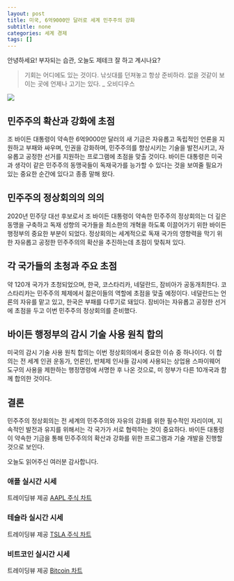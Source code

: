 ```yaml
---
layout: post
title: 미국, 6억9000만 달러로 세계 민주주의 강화
subtitle: none
categories: 세계 경제
tags: []
---
```


안녕하세요! 부자되는 습관, 오늘도 제테크 잘 하고 계시나요?

> 기회는 어디에도 있는 것이다. 낚싯대를 던져놓고 항상 준비하라. 없을 것같이 보이는 곳에 언제나 고기는 있다. _ 오비디우스





![](https://source.unsplash.com/800x450/?luxury)

##  민주주의 확산과 강화에 초점
조 바이든 대통령이 약속한 6억9000만 달러의 새 기금은 자유롭고 독립적인 언론을 지원하고 부패와 싸우며, 인권을 강화하며, 민주주의를 향상시키는 기술을 발전시키고, 자유롭고 공정한 선거를 지원하는 프로그램에 초점을 맞출 것이다. 바이든 대통령은 미국과 생각이 같은 민주주의 동맹국들이 독재국가를 능가할 수 있다는 것을 보여줄 필요가 있는 중요한 순간에 있다고 종종 말해 왔다.

## 민주주의 정상회의의 의의 
2020년 민주당 대선 후보로서 조 바이든 대통령이 약속한 민주주의 정상회의는 더 깊은 동맹을 구축하고 독재 성향의 국가들을 최소한의 개혁을 하도록 이끌어가기 위한 바이든 행정부의 중요한 부분이 되었다. 정상회의는 세계적으로 독재 국가의 영향력을 막기 위한 자유롭고 공정한 민주주의의 확산을 추진하는데 초점이 맞춰져 있다.

## 각 국가들의 초청과 주요 초점
약 120개 국가가 초청되었으며, 한국, 코스타리카, 네덜란드, 잠비아가 공동개최한다. 코스타리카는 민주주의 체제에서 젊은이들의 역할에 초점을 맞출 예정이다. 네덜란드는 언론의 자유를 맡고 있고, 한국은 부패를 다루기로 돼있다. 잠비아는 자유롭고 공정한 선거에 초점을 두고 이번 민주주의 정상회의를 준비했다.

## 바이든 행정부의 감시 기술 사용 원칙 합의 
미국의 감시 기술 사용 원칙 합의는 이번 정상회의에서 중요한 이슈 중 하나이다. 이 합의는 전 세계 인권 운동가, 언론인, 반체제 인사들 감시에 사용되는 상업용 스파이웨어 도구의 사용을 제한하는 행정명령에 서명한 후 나온 것으로, 미 정부가 다른 10개국과 함께 합의한 것이다.

## 결론 
민주주의 정상회의는 전 세계의 민주주의와 자유의 강화를 위한 필수적인 자리이며, 지속적인 발전과 유지를 위해서는 각 국가가 서로 협력하는 것이 중요하다. 바이든 대통령이 약속한 기금을 통해 민주주의의 확산과 강화를 위한 프로그램과 기술 개발을 진행할 것으로 보인다.

오늘도 읽어주신 여러분 감사합니다.

### 애플 실시간 시세


<!-- TradingView Widget BEGIN -->
<div class="tradingview-widget-container">
  <div id="tradingview_6a264"></div>
  <div class="tradingview-widget-copyright">트레이딩뷰 제공 <a href="https://kr.tradingview.com/symbols/NASDAQ-AAPL/" rel="noopener" target="_blank"><span class="blue-text">AAPL 주식 차트</span></a></div>
  <script type="text/javascript" src="https://s3.tradingview.com/tv.js"></script>
  <script type="text/javascript">
  new TradingView.widget(
  {
  "autosize": true,
  "symbol": "NASDAQ:AAPL",
  "interval": "D",
  "timezone": "Asia/Seoul",
  "theme": "light",
  "style": "1",
  "locale": "kr",
  "toolbar_bg": "#f1f3f6",
  "enable_publishing": false,
  "hide_top_toolbar": true,
  "hide_legend": true,
  "save_image": false,
  "container_id": "tradingview_6a264"
}
  );
  </script>
</div>
<!-- TradingView Widget END -->


### 테슬라 실시간 시세


<!-- TradingView Widget BEGIN -->
<div class="tradingview-widget-container">
  <div id="tradingview_39d77"></div>
  <div class="tradingview-widget-copyright">트레이딩뷰 제공 <a href="https://kr.tradingview.com/symbols/NASDAQ-TSLA/" rel="noopener" target="_blank"><span class="blue-text">TSLA 주식 차트</span></a></div>
  <script type="text/javascript" src="https://s3.tradingview.com/tv.js"></script>
  <script type="text/javascript">
  new TradingView.widget(
  {
  "autosize": true,
  "symbol": "NASDAQ:TSLA",
  "interval": "D",
  "timezone": "Asia/Seoul",
  "theme": "light",
  "style": "1",
  "locale": "kr",
  "toolbar_bg": "#f1f3f6",
  "enable_publishing": false,
  "hide_top_toolbar": true,
  "hide_legend": true,
  "save_image": false,
  "container_id": "tradingview_39d77"
}
  );
  </script>
</div>
<!-- TradingView Widget END -->


### 비트코인 실시간 시세


<!-- TradingView Widget BEGIN -->
<div class="tradingview-widget-container">
  <div id="tradingview_3f91e"></div>
  <div class="tradingview-widget-copyright">트레이딩뷰 제공 <a href="https://kr.tradingview.com/symbols/BTCUSD/?exchange=BITSTAMP" rel="noopener" target="_blank"><span class="blue-text">Bitcoin 차트</span></a></div>
  <script type="text/javascript" src="https://s3.tradingview.com/tv.js"></script>
  <script type="text/javascript">
  new TradingView.widget(
  {
  "autosize": true,
  "symbol": "BITSTAMP:BTCUSD",
  "interval": "D",
  "timezone": "Asia/Seoul",
  "theme": "light",
  "style": "1",
  "locale": "kr",
  "toolbar_bg": "#f1f3f6",
  "enable_publishing": false,
  "hide_top_toolbar": true,
  "hide_legend": true,
  "save_image": false,
  "container_id": "tradingview_3f91e"
}
  );
  </script>
</div>
<!-- TradingView Widget END -->


